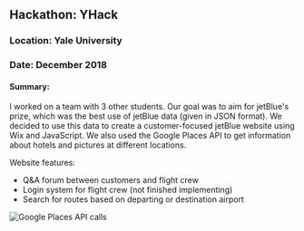 ## Hackathon: YHack
### Location: Yale University
### Date: December 2018

#### Summary: 

I worked on a team with 3 other students. Our goal was to aim for jetBlue's prize, which was the best use of jetBlue data (given in JSON format). We decided to use this data to create a customer-focused jetBlue website using Wix and JavaScript. We also used the Google Places API to get information about hotels and pictures at different locations.

Website features:
* Q&A forum between customers and flight crew
* Login system for flight crew (not finished implementing)
* Search for routes based on departing or destination airport

![Google Places API calls](/img/GooglePlacesAPI.jpg)
